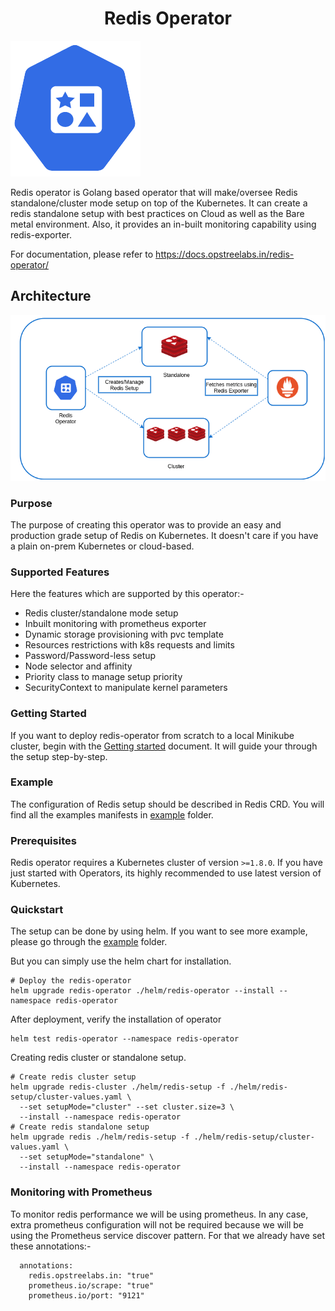 <h1 align="center">Redis Operator</h1>

![Logo](_images/logo.png)

Redis operator is Golang based operator that will make/oversee Redis standalone/cluster mode setup on top of the Kubernetes. It can create a redis standalone setup with best practices on Cloud as well as the Bare metal environment. Also, it provides an in-built monitoring capability using redis-exporter.

For documentation, please refer to https://docs.opstreelabs.in/redis-operator/

## Architecture

![redis-arch](_images/redis-arch.PNG)

### Purpose

The purpose of creating this operator was to provide an easy and production grade setup of Redis on Kubernetes. It doesn't care if you have a plain on-prem Kubernetes or cloud-based.

### Supported Features

Here the features which are supported by this operator:-

- Redis cluster/standalone mode setup
- Inbuilt monitoring with prometheus exporter
- Dynamic storage provisioning with pvc template
- Resources restrictions with k8s requests and limits
- Password/Password-less setup
- Node selector and affinity
- Priority class to manage setup priority
- SecurityContext to manipulate kernel parameters

### Getting Started

If you want to deploy redis-operator from scratch to a local Minikube cluster, begin with the [Getting started](https://ot-container-kit.github.io/redis-operator/#/quickstart/quickstart) document. It will guide your through the setup step-by-step.

### Example

The configuration of Redis setup should be described in Redis CRD. You will find all the examples manifests in [example](https://github.com/OT-CONTAINER-KIT/redis-operator/blob/master/example) folder.

### Prerequisites

Redis operator requires a Kubernetes cluster of version `>=1.8.0`. If you have just started with Operators, its highly recommended to use latest version of Kubernetes.

### Quickstart

The setup can be done by using helm. If you want to see more example, please go through the [example](https://github.com/OT-CONTAINER-KIT/redis-operator/blob/master/example) folder.

But you can simply use the helm chart for installation.

```
# Deploy the redis-operator
helm upgrade redis-operator ./helm/redis-operator --install --namespace redis-operator
```

After deployment, verify the installation of operator

```
helm test redis-operator --namespace redis-operator
```

Creating redis cluster or standalone setup.

```
# Create redis cluster setup
helm upgrade redis-cluster ./helm/redis-setup -f ./helm/redis-setup/cluster-values.yaml \
  --set setupMode="cluster" --set cluster.size=3 \
  --install --namespace redis-operator
# Create redis standalone setup
helm upgrade redis ./helm/redis-setup -f ./helm/redis-setup/cluster-values.yaml \
  --set setupMode="standalone" \
  --install --namespace redis-operator
```

### Monitoring with Prometheus

To monitor redis performance we will be using prometheus. In any case, extra prometheus configuration will not be required because we will be using the Prometheus service discover pattern. For that we already have set these annotations:-

```
  annotations:
    redis.opstreelabs.in: "true"
    prometheus.io/scrape: "true"
    prometheus.io/port: "9121"
```
